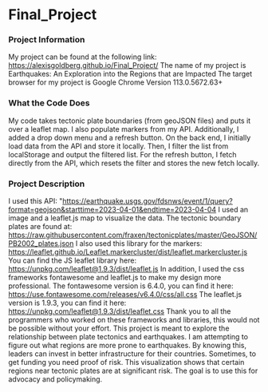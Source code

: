 # Final_Project
### Project Information
My project can be found at the following link: https://alexisgoldberg.github.io/Final_Project/
The name of my project is Earthquakes: An Exploration into the Regions that are Impacted
The target browser for my project is Google Chrome Version 113.0.5672.63+

### What the Code Does
My code takes tectonic plate boundaries (from geoJSON files) and puts it over a leaflet map. I also populate markers from my API. Additionally, I added a drop down menu and a refresh button. On the back end, I initially load data from the API and store it locally. Then, I filter the list from localStorage and output the filtered list. For the refresh button, I fetch directly from the API, which resets the filter and stores the new fetch locally.

### Project Description
I used this API: "https://earthquake.usgs.gov/fdsnws/event/1/query?format=geojson&starttime=2023-04-01&endtime=2023-04-04
I used an image and a leaflet.js map to visualize the data.
The tectonic boundary plates are found at: https://raw.githubusercontent.com/fraxen/tectonicplates/master/GeoJSON/PB2002_plates.json
I also used this library for the markers: https://leaflet.github.io/Leaflet.markercluster/dist/leaflet.markercluster.js
You can find the JS leaflet library here: https://unpkg.com/leaflet@1.9.3/dist/leaflet.js
In addition, I used the css frameworks fontawesome and leaflet.js to make my design more professional.
The fontawesome version is 6.4.0, you can find it here: https://use.fontawesome.com/releases/v6.4.0/css/all.css
The leaflet.js version is 1.9.3, you can find it here: https://unpkg.com/leaflet@1.9.3/dist/leaflet.css
Thank you to all the programmers who worked on these frameworks and libraries, this would not be possible without your effort.
This project is meant to explore the relationship between plate tectonics and earthquakes. I am attempting to figure out what regions are more prone to earthquakes. By knowing this, leaders can invest in better infrastructure for their countries. Sometimes, to get funding you need proof of risk. This visualization shows that certain regions near tectonic plates are at significant risk. The goal is to use this for advocacy and policymaking. 
